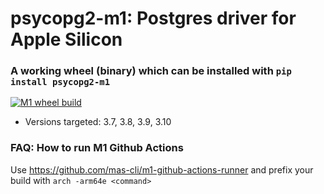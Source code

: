 psycopg2-m1: Postgres driver for Apple Silicon
=============================================

### A working wheel (binary) which can be installed with `pip install psycopg2-m1`

[![M1 wheel build](https://github.com/fikisipi/psycopg2-m1/actions/workflows/packages.yml/badge.svg)](https://github.com/fikisipi/psycopg2-m1/actions/workflows/packages.yml)

* Versions targeted: 3.7, 3.8, 3.9, 3.10

### FAQ: How to run M1 Github Actions

Use https://github.com/mas-cli/m1-github-actions-runner and prefix your build with `arch -arm64e <command>`

